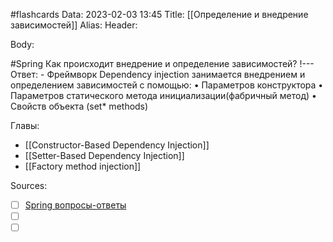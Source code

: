 #flashcards
Data: 2023-02-03 13:45
Title: [[Определение и внедрение зависимостей]]
Alias:
Header:




Body:


#Spring 
Как происходит внедрение и определение зависимостей?
!---
Ответ:
	- Фреймворк Dependency injection занимается внедрением и определением зависимостей с помощью:
			• Параметров конструктора
			• Параметров статического метода инициализации(фабричный метод)
			• Свойств объекта (set* methods)
<!--SR:!2023-03-11,1,130-->




Главы:
- [[Constructor-Based Dependency Injection]]
- [[Setter-Based Dependency Injection]]
- [[Factory method injection]]

Sources:
- [ ] [Spring вопросы-ответы](https://docs.google.com/document/d/1eFbKDhPfud_Kj07jHhj-OmZuEfHYWe4HaLUW4pRkZ9U/edit#heading=h.26f0p2oxn1f9)
- [ ] []()
- [ ] []()
